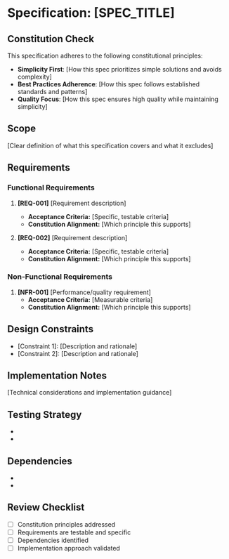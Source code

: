 # Specification: [SPEC_TITLE]

## Constitution Check
This specification adheres to the following constitutional principles:
- **Simplicity First**: [How this spec prioritizes simple solutions and avoids complexity]
- **Best Practices Adherence**: [How this spec follows established standards and patterns]
- **Quality Focus**: [How this spec ensures high quality while maintaining simplicity]

## Scope
[Clear definition of what this specification covers and what it excludes]

## Requirements

### Functional Requirements
1. **[REQ-001]** [Requirement description]
   - **Acceptance Criteria:** [Specific, testable criteria]
   - **Constitution Alignment:** [Which principle this supports]

2. **[REQ-002]** [Requirement description]
   - **Acceptance Criteria:** [Specific, testable criteria]
   - **Constitution Alignment:** [Which principle this supports]

### Non-Functional Requirements
1. **[NFR-001]** [Performance/quality requirement]
   - **Acceptance Criteria:** [Measurable criteria]
   - **Constitution Alignment:** [Which principle this supports]

## Design Constraints
- [Constraint 1]: [Description and rationale]
- [Constraint 2]: [Description and rationale]

## Implementation Notes
[Technical considerations and implementation guidance]

## Testing Strategy
- [Test type 1]: [Description]
- [Test type 2]: [Description]

## Dependencies
- [Dependency 1]: [Description]
- [Dependency 2]: [Description]

## Review Checklist
- [ ] Constitution principles addressed
- [ ] Requirements are testable and specific
- [ ] Dependencies identified
- [ ] Implementation approach validated
